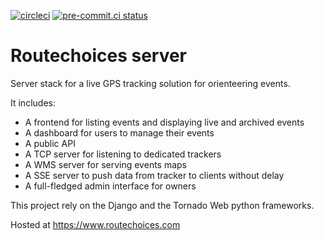 [![circleci](https://circleci.com/gh/routechoices/routechoices-server.svg?style=shield)](https://circleci.com/gh/routechoices/routechoices-server) [![pre-commit.ci status](https://results.pre-commit.ci/badge/github/routechoices/routechoices-server/master.svg)](https://results.pre-commit.ci/latest/github/routechoices/routechoices-server/master)


Routechoices server
===================

Server stack for a live GPS tracking solution for orienteering events.

It includes:

  - A frontend for listing events and displaying live and archived events
  - A dashboard for users to manage their events
  - A public API
  - A TCP server for listening to dedicated trackers
  - A WMS server for serving events maps
  - A SSE server to push data from tracker to clients without delay
  - A full-fledged admin interface for owners

This project rely on the Django and the Tornado Web python frameworks.

Hosted at https://www.routechoices.com
